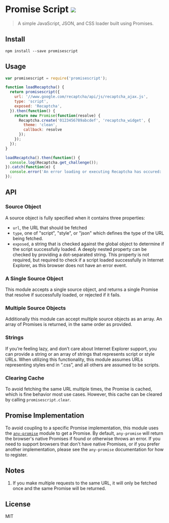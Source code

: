 # Promise Script [![][travis-shield-img]][travis-shield]

> A simple JavaScript, JSON, and CSS loader built using Promises.

## Install

```
npm install --save promisescript
```

## Usage

```javascript
var promisescript = require('promisescript');

function loadRecaptcha() {
  return promisescript({
    url: '//www.google.com/recaptcha/api/js/recaptcha_ajax.js',
    type: 'script',
    exposed: 'Recaptcha',
  }).then(function() {
    return new Promise(function(resolve) {
      Recaptcha.create('0123456789abcdef', 'recaptcha_widget', {
        theme: 'clean',
        callback: resolve
      });
    });
  });
}

loadRecaptcha().then(function() {
  console.log(Recaptcha.get_challenge());
}).catch(function(e) {
  console.error('An error loading or executing Recaptcha has occured: ', e.message);
});
```

## API

### Source Object
A source object is fully specified when it contains three properties:

* `url`, the URL that should be fetched
* `type`, one of "script", "style", or "json" which defines the type of the URL being fetched.
* `exposed`, a string that is checked against the global object to determine if the script successfully loaded.
  A deeply nested property can be checked by providing a dot-separated string.
  This property is not required, but required to check if a script loaded successfully in Internet Explorer, as this browser does not have an error event.

### A Single Source Object

This module accepts a single source object, and returns a single Promise that resolve if successfully loaded, or rejected if it fails.

### Multiple Source Objects

Additionally this module can accept multiple source objects as an array.
An array of Promises is returned, in the same order as provided.

### Strings

If you’re feeling lazy, and don’t care about Internet Explorer support, you can provide a string or an array of strings that represents script or style URLs.
When utilizing this functionality, this module assumes URLs representing styles end in “.css”, and all others are assumed to be scripts.

### Clearing Cache

To avoid fetching the same URL multiple times, the Promise is cached, which is fine behavior most use cases.
However, this cache can be cleared by calling `promisescript.clear`.

## Promise Implementation
To avoid coupling to a specific Promise implementation, this module uses the [`any-promise`][any-promise] module to get a Promise.
By default, `any-promise` will return the browser's native Promises if found or otherwise throws an error.
If you need to support browsers that don't have native Promises, or if you prefer another implementation, please see the `any-promise` documentation for how to register.

[any-promise]: https://github.com/kevinbeaty/any-promise

## Notes

1. If you make multiple requests to the same URL, it will only be fetched once and the same Promise will be returned.

## License

MIT

[travis-shield-img]: https://img.shields.io/travis/terinjokes/promisescript/master.svg?label=Travis%20CI&style=flat-square
[travis-shield]: https://travis-ci.org/terinjokes/promisescript
